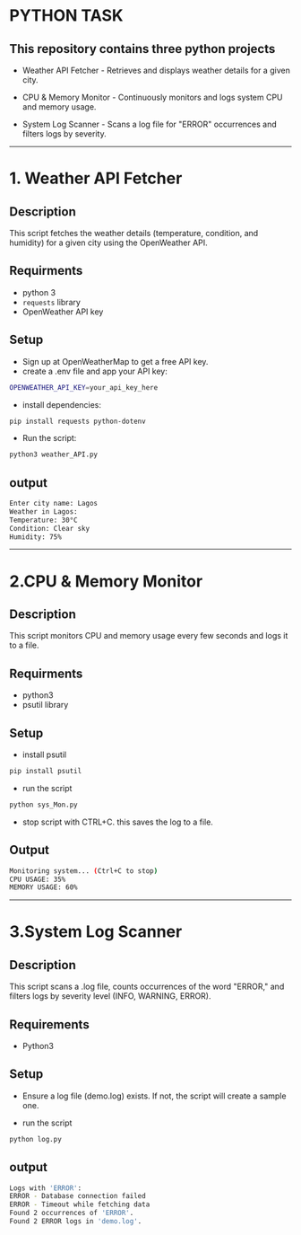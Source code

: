 # PYTHON TASK
## This repository contains three python projects
- Weather API Fetcher - Retrieves and displays weather details for a given city.

- CPU & Memory Monitor - Continuously monitors and logs system CPU and memory usage.

- System Log Scanner - Scans a log file for "ERROR" occurrences and filters logs by severity.
---

# 1. Weather API Fetcher

## Description
This script fetches the weather details (temperature, condition, and humidity) for a given city using the OpenWeather API.

## Requirments
- python 3
- `requests` library
- OpenWeather API key

## Setup
- Sign up at OpenWeatherMap to get a free API key.
- create a .env file and app your API key:

```bash
OPENWEATHER_API_KEY=your_api_key_here
```
- install dependencies:

```bash
pip install requests python-dotenv
```
- Run the script:

```bash
python3 weather_API.py
```

## output

```bash
Enter city name: Lagos
Weather in Lagos:
Temperature: 30°C
Condition: Clear sky
Humidity: 75%
```
--- 

# 2.CPU & Memory Monitor

## Description
This script monitors CPU and memory usage every few seconds and logs it to a file.

## Requirments
- python3
- psutil library

## Setup
- install psutil

```bash
pip install psutil
```

- run the script

```bash
python sys_Mon.py
```

- stop script with CTRL+C. this saves the log to a file.

## Output

```bash
Monitoring system... (Ctrl+C to stop)
CPU USAGE: 35%
MEMORY USAGE: 60%
```
---

# 3.System Log Scanner

## Description
This script scans a .log file, counts occurrences of the word "ERROR," and filters logs by severity level (INFO, WARNING, ERROR).

## Requirements
- Python3

## Setup
- Ensure a log file (demo.log) exists. If not, the script will create a sample one.

- run the script

```bash
python log.py
```

## output

```bash
Logs with 'ERROR':
ERROR - Database connection failed
ERROR - Timeout while fetching data
Found 2 occurrences of 'ERROR'.
Found 2 ERROR logs in 'demo.log'.
```








